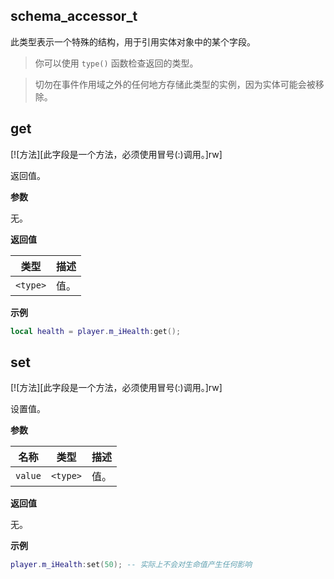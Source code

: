 ## schema_accessor_t

此类型表示一个特殊的结构，用于引用实体对象中的某个字段。

> 你可以使用 `type()` 函数检查返回的类型。

> 切勿在事件作用域之外的任何地方存储此类型的实例，因为实体可能会被移除。

## get

[![方法][此字段是一个方法，必须使用冒号(:)调用。]rw]

返回值。

**参数**

无。

**返回值**

| 类型 | 描述 |
| ---- | ----------- |
| `<type>` | 值。 |

**示例**

```lua
local health = player.m_iHealth:get();
```

## set

[![方法][此字段是一个方法，必须使用冒号(:)调用。]rw]

设置值。

**参数**

| 名称 | 类型 | 描述 |
| ---- | ---- | ----------- |
| `value` | `<type>` | 值。 |

**返回值**

无。

**示例**

```lua
player.m_iHealth:set(50); -- 实际上不会对生命值产生任何影响
``` 